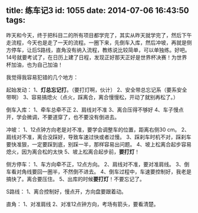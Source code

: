 title: 练车记3
id: 1055
date: 2014-07-06 16:43:50
tags:
---

  昨天和今天，终于把科目二的所有项目都学完了，其实从昨天就学完了，然后下午走流程，今天也是走了一天的流程。一圈下来，先倒车入库，然后冲坡，再就是侧方停车，让后S路线，直角没有纳入流程，教练说比较简单，可以单独练。好吧。
  14号就要考试了，在日历上建了日程，发现正好那天正好是世界杯决赛！为世界杯加油，也为自己加油！

我觉得我容易犯错的几个地方：

起始发动：
1、**灯总忘记打**。（要打灯啊，伙计）
2、安全带总忘记系（要系安全带啊）
3、容易搞熄火（点火，踩离合，离合慢慢松，开动了就别再松了。）

倒车入库：
1、牵车总牵不正
2、肩线对不准
3、离合压得不够好
4、车子慢点开，学会微调，不要道穿了，也不要没有倒进去。

冲坡：
1、12点钟方向老是对不准，要学会调整车的位置，距离右侧30 cm。
2、肩线对不准，离合没踩好，导致车速过快或者过慢。
3、踩刹车时机不对，踩刹车要快准狠，一定要踩到底，别踩一半，那样容易出问题。
4、坡上松离合起步容易熄火，因为离合松的太快
5、坡上松离合起步前，**要打灯**！

侧方停车：
1、车方向牵不正，12点方向。
2、肩线对不准，要对准肩线。
3、倒车看对角线要回一圈半，不然倒不进去。
4、倒车过程中，车速要控制好，我老是搞快了。离合要压住。
5、出库的时候**要打灯**！不要忘记了。

S路线：
1、离合控制好，慢点开，方向盘要跟着动。

直角：
1、对准肩线
2、对准12点钟方向，考场有箭头，要看清楚。